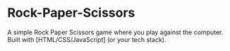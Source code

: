 # Rock-Paper-Scissors
A simple Rock Paper Scissors game where you play against the computer. Built with [HTML/CSS/JavaScript] (or your tech stack).
